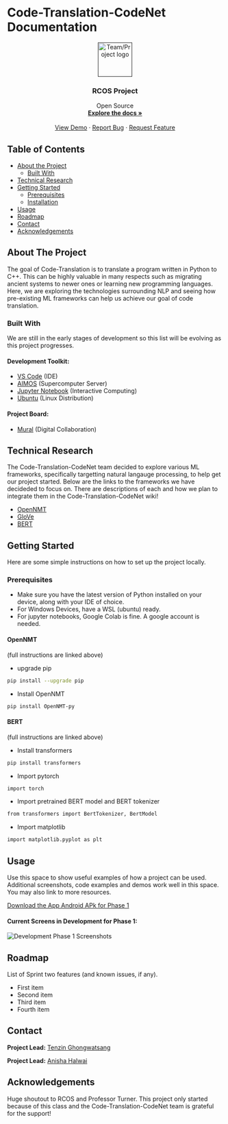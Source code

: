 <!--
## <b> Code-Translation-CodeNet</b>

The goal of Code-Translation is to translate a program written in Python to C++. This can be highly valuable in many respects such as, migrating ancient systems to newer ones or learning new programming languages. 

## Table of Contents

   * [Introduction](#introduction)
      * [Potential use cases](#potential-use-cases)
      * [Usability](#usability)
   * [Models and experiments](#models-and-experiments)
   * [Relevant links](#relevant-links)
   * [Dataset overview](#dataset-overview)
   

## Introduction

## Dataset overview
Code-Translation is a completely open source project, including its dataset. We will use Project CodeNet from IBM. 
-->
<!--
*** Thanks for checking out this README Template. If you have a suggestion that would
*** make this better, please fork the repo and create a pull request or simply open
*** an issue with the tag "enhancement".
*** Thanks again! Now go create something AMAZING! :D
-->
# Code-Translation-CodeNet Documentation

<!-- PROJECT LOGO -->
<p align="center">
  <a href="">
    <img src="" alt="Team/Project logo" width="80" height="80">
  </a>

  <h3 align="center">RCOS Project</h3>

  <p align="center">
    Open Source 
    <br />
    <a href="https://github.com/tenzin-g/Code-Translation-CodeNet/wiki"><strong>Explore the docs »</strong></a>
    <br />
    <br />
    <a href="">View Demo</a>
    ·
    <a href="https://github.com/tenzin-g/Code-Translation-CodeNet/issues">Report Bug</a>
    ·
    <a href="https://github.com/tenzin-g/Code-Translation-CodeNet/pulls">Request Feature</a>
  </p>
</p>

<!-- TABLE OF CONTENTS -->

## Table of Contents

- [About the Project](#about-the-project)
  - [Built With](#built-with)
- [Technical Research](#technical-research)
- [Getting Started](#getting-started)
  - [Prerequisites](#prerequisites)
  - [Installation](#installation)
- [Usage](#usage)
- [Roadmap](#roadmap)
- [Contact](#contact)
- [Acknowledgements](#acknowledgements)

<!-- ABOUT THE PROJECT -->

## About The Project
The goal of Code-Translation is to translate a program written in Python to C++. This can be highly valuable in many respects such as migrating ancient systems to newer ones or learning new programming languages. Here, we are exploring the technologies surrounding NLP and seeing how pre-existing ML frameworks can help us achieve our goal of code translation. 


### Built With

We are still in the early stages of development so this list will be evolving as this project progresses. 

#### Development Toolkit:

- [VS Code](https://code.visualstudio.com/) (IDE)
- [AIMOS](https://docs.cci.rpi.edu/Slurm/) (Supercomputer Server) 
- [Jupyter Notebook](https://jupyter-notebook.readthedocs.io/en/stable/) (Interactive Computing)
- [Ubuntu](https://help.ubuntu.com/) (Linux Distribution)

#### Project Board:
- [Mural](https://www.mural.co/) (Digital Collaboration)

<!-- Technical Research -->

## Technical Research

The Code-Translation-CodeNet team decided to explore various ML frameworks, specifically targetting natural langauge processing, to help get our project started. Below are the links to the frameworks we have decideded to focus on. There are descriptions of each and how we plan to integrate them in the Code-Translation-CodeNet wiki!

- [OpenNMT](https://opennmt.net/OpenNMT-py/quickstart.html#step-1-prepare-the-data)
- [GloVe](https://nlp.stanford.edu/projects/glove/)
- [BERT](https://github.com/tenzin-g/Code-Translation-CodeNet/blob/main/Copy_of_BERT_Word_Embeddings_v2.ipynb)


<!-- Getting Started -->

## Getting Started

Here are some simple instructions on how to set up the project locally. 

### Prerequisites

- Make sure you have the latest version of Python installed on your device, along with your IDE of choice. 
- For Windows Devices, have a WSL (ubuntu) ready. 
- For jupyter notebooks, Google Colab is fine. A google account is needed. 

#### OpenNMT
(full instructions are linked above)
- upgrade pip

```sh
pip install --upgrade pip
```

- Install OpenNMT

```sh
pip install OpenNMT-py
```

#### BERT
(full instructions are linked above)
- Install transformers

```sh
pip install transformers
```

- Import pytorch

```sh
import torch
```

 - Import pretrained BERT model and BERT tokenizer 
 
 ```sh
 from transformers import BertTokenizer, BertModel
```
 - Import matplotlib
 
 ```sh
 import matplotlib.pyplot as plt
```

## Usage

Use this space to show useful examples of how a project can be used. Additional screenshots, code examples and demos work well in this space. You may also link to more resources.

[Download the App Android APk for Phase 1]()

#### Current Screens in Development for Phase 1:

![Development Phase 1 Screenshots]()

<!-- ROADMAP -->

## Roadmap

List of Sprint two features (and known issues, if any).

- First item
- Second item
- Third item
- Fourth item

<!-- Contact -->
## Contact

**Project Lead:** [Tenzin Ghongwatsang](mailto:ghongt@rpi.edu)

**Project Lead:** [Anisha Halwai](mailto:halwaa@rpi.edu)

<!-- Acknowledgements -->
## Acknowledgements

Huge shoutout to RCOS and Professor Turner. This project only started because of this class and the Code-Translation-CodeNet team is grateful for the support! 

